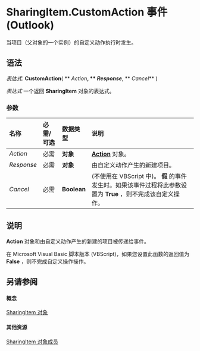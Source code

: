 
# SharingItem.CustomAction 事件 (Outlook)

当项目（父对象的一个实例）的自定义动作执行时发生。


## 语法

 _表达式_. **CustomAction**( ** _Action_**, ** _Response_**, ** _Cancel_** )

 _表达式_ 一个返回 **SharingItem** 对象的表达式。


### 参数



|**名称**|**必需/可选**|**数据类型**|**说明**|
|:-----|:-----|:-----|:-----|
| _Action_|必需|**对象**|**[Action](22bd8d4a-9cf4-bd37-011b-8da3dfadf761.md)** 对象。|
| _Response_|必需|**对象**|由自定义动作产生的新建项目。|
| _Cancel_|必需|**Boolean**|(不使用在 VBScript 中)。 **假** 的事件发生时。如果该事件过程将此参数设置为 **True** ，则不完成该自定义操作。|

## 说明

 **Action** 对象和由自定义动作产生的新建的项目被传递给事件。

在 Microsoft Visual Basic 脚本版本 (VBScript)，如果您设置此函数的返回值为 **False** ，则不完成自定义操作操作。


## 另请参阅


#### 概念


[SharingItem 对象](63dd3451-44f3-7cc4-c6e2-7dad5835a7d2.md)
#### 其他资源


[SharingItem 对象成员](719ad60e-2242-2c54-778f-006b61690389.md)